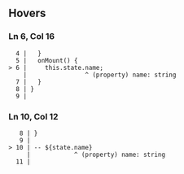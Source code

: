 ## Hovers
### Ln 6, Col 16
```marko
  4 |   }
  5 |   onMount() {
> 6 |     this.state.name;
    |                ^ (property) name: string
  7 |   }
  8 | }
  9 |
```

### Ln 10, Col 12
```marko
   8 | }
   9 |
> 10 | -- ${state.name}
     |            ^ (property) name: string
  11 |
```

